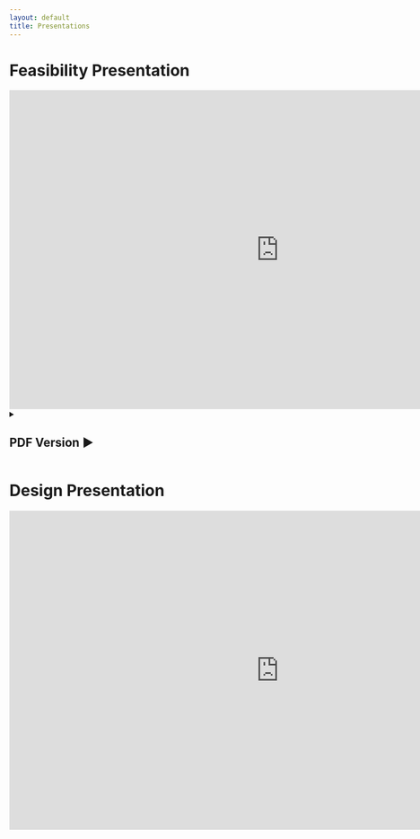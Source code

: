 ```yaml
---
layout: default
title: Presentations
---
```


# Feasibility Presentation
<iframe src="https://docs.google.com/presentation/d/e/2PACX-1vSNrAj_FZbq3O9hF9VcoStfQi0K1W8pHu240VrYNb1Hg6K7Fn-kBYQrEQY04DGTiqqdfTVmbDoPk51K/pubembed?start=false&loop=false&delayms=3000" frameborder="0" width="960" height="569" allowfullscreen="true" mozallowfullscreen="true" webkitallowfullscreen="true"></iframe>

<details>
<summary><h2>PDF Version ▶</h2></summary>
<br>
<embed src="https://natskor.github.io/Ruby-QuestNest/assets/images/Ruby-Feasibility_Presentation.pdf" type="application/pdf" frameborder="0" width="960" height="569" allowfullscreen="true" mozallowfullscreen="true" webkitallowfullscreen="true">
<br>
</details>


# Design Presentation 
<iframe src="https://docs.google.com/presentation/d/e/2PACX-1vSwRDV74tuhVUAebPXlzNnAHs1z6UjJDlHMQguN_8kUw82o7FCa1Bm_3wTzgVWQMgyiH7ra-woC6L20/pubembed?start=false&loop=false&delayms=3000" frameborder="0" width="960" height="569" allowfullscreen="true" mozallowfullscreen="true" webkitallowfullscreen="true"></iframe>